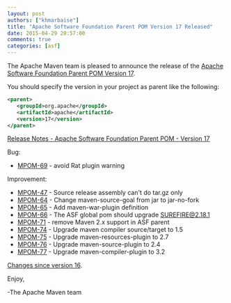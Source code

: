 ```yaml
---
layout: post
authors: ["khmarbaise"]
title: "Apache Software Foundation Parent POM Version 17 Released"
date: 2015-04-29 20:57:00
comments: true
categories: [asf] 
---
```

The Apache Maven team is pleased to announce the release of the 
[Apache Software Foundation Parent POM Version 17](https://maven.apache.org/pom/asf/).

You should specify the version in your project as parent like the following:

```xml
<parent>
   <groupId>org.apache</groupId>
   <artifactId>apache</artifactId>
   <version>17</version>
</parent>
```

<!-- more -->

[Release Notes - Apache Software Foundation Parent POM - Version 17](https://issues.apache.org/jira/secure/ReleaseNote.jspa?projectId=12311250&version=12329009)

Bug:

 * [MPOM-69](https://issues.apache.org/jira/browse/MPOM-69) - avoid Rat plugin warning

Improvement:

 * [MPOM-47](https://issues.apache.org/jira/browse/MPOM-47) - Source release assembly can't do tar.gz only
 * [MPOM-64](https://issues.apache.org/jira/browse/MPOM-64) - Change maven-source-goal from jar to jar-no-fork
 * [MPOM-65](https://issues.apache.org/jira/browse/MPOM-65) - Add maven-war-plugin definition
 * [MPOM-66](https://issues.apache.org/jira/browse/MPOM-66) - The ASF global pom should upgrade SUREFIRE@2.18.1
 * [MPOM-71](https://issues.apache.org/jira/browse/MPOM-71) - remove Maven 2.x support in ASF parent
 * [MPOM-74](https://issues.apache.org/jira/browse/MPOM-74) - Upgrade maven compiler source/target to 1.5
 * [MPOM-75](https://issues.apache.org/jira/browse/MPOM-75) - Upgrade maven-resources-plugin to 2.7
 * [MPOM-76](https://issues.apache.org/jira/browse/MPOM-76) - Upgrade maven-source-plugin to 2.4
 * [MPOM-77](https://issues.apache.org/jira/browse/MPOM-77) - Upgrade maven-compiler-plugin to 3.2

[Changes since version 16](http://svn.apache.org/viewvc/maven/pom/tags/apache-17/pom.xml?r1=HEAD&r2=1639452&diff_format=h).

Enjoy,

-The Apache Maven team 

